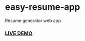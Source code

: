 # easy-resume-app

Resume generator web app

### <a href="https://easy-resume.vercel.app/">LIVE DEMO</a>

